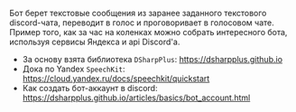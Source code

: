 Бот берет текстовые сообщения из заранее заданного текстового discord-чата, переводит в голос и проговоривает в голосовом чате.
Пример того, как за час на коленках можно собрать интересного бота, используя сервисы Яндекса и api Discord'а.

* За основу взята библиотека `DSharpPlus`: https://dsharpplus.github.io
* Дока по Yandex `SpeechKit`: https://cloud.yandex.ru/docs/speechkit/quickstart
* Как создать бот-аккаунт в discord: https://dsharpplus.github.io/articles/basics/bot_account.html
